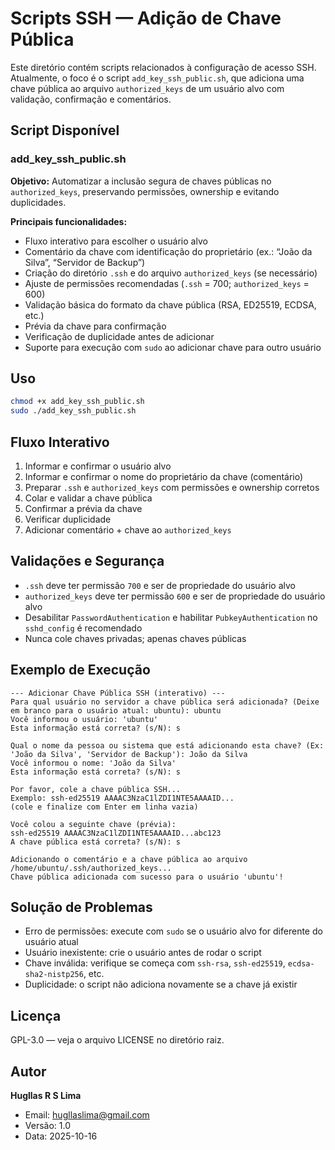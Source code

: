 # Scripts SSH — Adição de Chave Pública

Este diretório contém scripts relacionados à configuração de acesso SSH. Atualmente, o foco é o script `add_key_ssh_public.sh`, que adiciona uma chave pública ao arquivo `authorized_keys` de um usuário alvo com validação, confirmação e comentários.

## Script Disponível

### add_key_ssh_public.sh
**Objetivo:** Automatizar a inclusão segura de chaves públicas no `authorized_keys`, preservando permissões, ownership e evitando duplicidades.

**Principais funcionalidades:**
- Fluxo interativo para escolher o usuário alvo
- Comentário da chave com identificação do proprietário (ex.: “João da Silva”, “Servidor de Backup”)
- Criação do diretório `.ssh` e do arquivo `authorized_keys` (se necessário)
- Ajuste de permissões recomendadas (`.ssh` = 700; `authorized_keys` = 600)
- Validação básica do formato da chave pública (RSA, ED25519, ECDSA, etc.)
- Prévia da chave para confirmação
- Verificação de duplicidade antes de adicionar
- Suporte para execução com `sudo` ao adicionar chave para outro usuário

## Uso

```bash
chmod +x add_key_ssh_public.sh
sudo ./add_key_ssh_public.sh
```

## Fluxo Interativo
1. Informar e confirmar o usuário alvo
2. Informar e confirmar o nome do proprietário da chave (comentário)
3. Preparar `.ssh` e `authorized_keys` com permissões e ownership corretos
4. Colar e validar a chave pública
5. Confirmar a prévia da chave
6. Verificar duplicidade
7. Adicionar comentário + chave ao `authorized_keys`

## Validações e Segurança
- `.ssh` deve ter permissão `700` e ser de propriedade do usuário alvo
- `authorized_keys` deve ter permissão `600` e ser de propriedade do usuário alvo
- Desabilitar `PasswordAuthentication` e habilitar `PubkeyAuthentication` no `sshd_config` é recomendado
- Nunca cole chaves privadas; apenas chaves públicas

## Exemplo de Execução

```text
--- Adicionar Chave Pública SSH (interativo) ---
Para qual usuário no servidor a chave pública será adicionada? (Deixe em branco para o usuário atual: ubuntu): ubuntu
Você informou o usuário: 'ubuntu'
Esta informação está correta? (s/N): s

Qual o nome da pessoa ou sistema que está adicionando esta chave? (Ex: 'João da Silva', 'Servidor de Backup'): João da Silva
Você informou o nome: 'João da Silva'
Esta informação está correta? (s/N): s

Por favor, cole a chave pública SSH...
Exemplo: ssh-ed25519 AAAAC3NzaC1lZDI1NTE5AAAAID...
(cole e finalize com Enter em linha vazia)

Você colou a seguinte chave (prévia):
ssh-ed25519 AAAAC3NzaC1lZDI1NTE5AAAAID...abc123
A chave pública está correta? (s/N): s

Adicionando o comentário e a chave pública ao arquivo /home/ubuntu/.ssh/authorized_keys...
Chave pública adicionada com sucesso para o usuário 'ubuntu'!
```

## Solução de Problemas
- Erro de permissões: execute com `sudo` se o usuário alvo for diferente do usuário atual
- Usuário inexistente: crie o usuário antes de rodar o script
- Chave inválida: verifique se começa com `ssh-rsa`, `ssh-ed25519`, `ecdsa-sha2-nistp256`, etc.
- Duplicidade: o script não adiciona novamente se a chave já existir

## Licença

GPL-3.0 — veja o arquivo LICENSE no diretório raiz.

## Autor

**Hugllas R S Lima**
- Email: hugllaslima@gmail.com
- Versão: 1.0
- Data: 2025-10-16